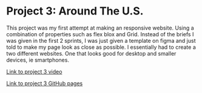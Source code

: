 # Project 3: Around The U.S.

This project was my first attempt at making an responsive website. Using a combination of properties such as flex blox and Grid. Instead of the briefs I was given in the first 2 sprints, I was just given a template on figma and just told to make my page look as close as possible. I essentially had to create a two different websites. One that looks good for desktop and smaller devices, ie smartphones.

[Link to project 3 video](https://vimeo.com/946820160?share=copy)

[Link to project 3 GitHub pages](https://greid94.github.io/se_project_aroundtheus/)
